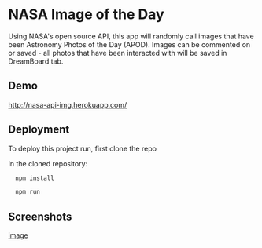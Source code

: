 
# NASA Image of the Day 

Using NASA's open source API, this app will randomly call images that have been Astronomy Photos of the Day (APOD). Images can be commented on or saved - all photos that have been interacted with will be saved in DreamBoard tab.
 

## Demo

http://nasa-api-img.herokuapp.com/

## Deployment

To deploy this project run, first clone the repo

In the cloned repository:

```bash
  npm install
```

```bash
  npm run
```


## Screenshots

[image](https://user-images.githubusercontent.com/75594567/159138865-dd6c68e8-46b1-4aa7-9bab-3a5c9bddfe91.png)


